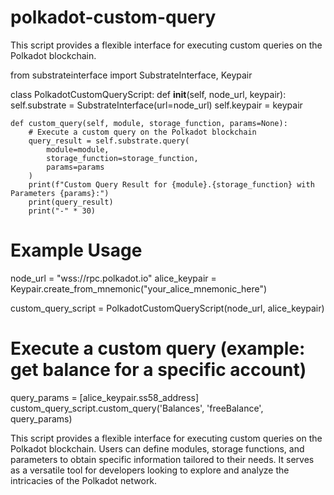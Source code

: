 # polkadot-custom-query      
This script provides a flexible interface for executing custom queries on the Polkadot blockchain.

from substrateinterface import SubstrateInterface, Keypair

class PolkadotCustomQueryScript:
    def __init__(self, node_url, keypair):
        self.substrate = SubstrateInterface(url=node_url)
        self.keypair = keypair

    def custom_query(self, module, storage_function, params=None):
        # Execute a custom query on the Polkadot blockchain
        query_result = self.substrate.query(
            module=module,
            storage_function=storage_function,
            params=params
        )
        print(f"Custom Query Result for {module}.{storage_function} with Parameters {params}:")
        print(query_result)
        print("-" * 30)

# Example Usage
node_url = "wss://rpc.polkadot.io"
alice_keypair = Keypair.create_from_mnemonic("your_alice_mnemonic_here")

custom_query_script = PolkadotCustomQueryScript(node_url, alice_keypair)

# Execute a custom query (example: get balance for a specific account)
query_params = [alice_keypair.ss58_address]
custom_query_script.custom_query('Balances', 'freeBalance', query_params)


This script provides a flexible interface for executing custom queries on the Polkadot blockchain. Users can define modules, storage functions, and parameters to obtain specific information tailored to their needs. It serves as a versatile tool for developers looking to explore and analyze the intricacies of the Polkadot network.
